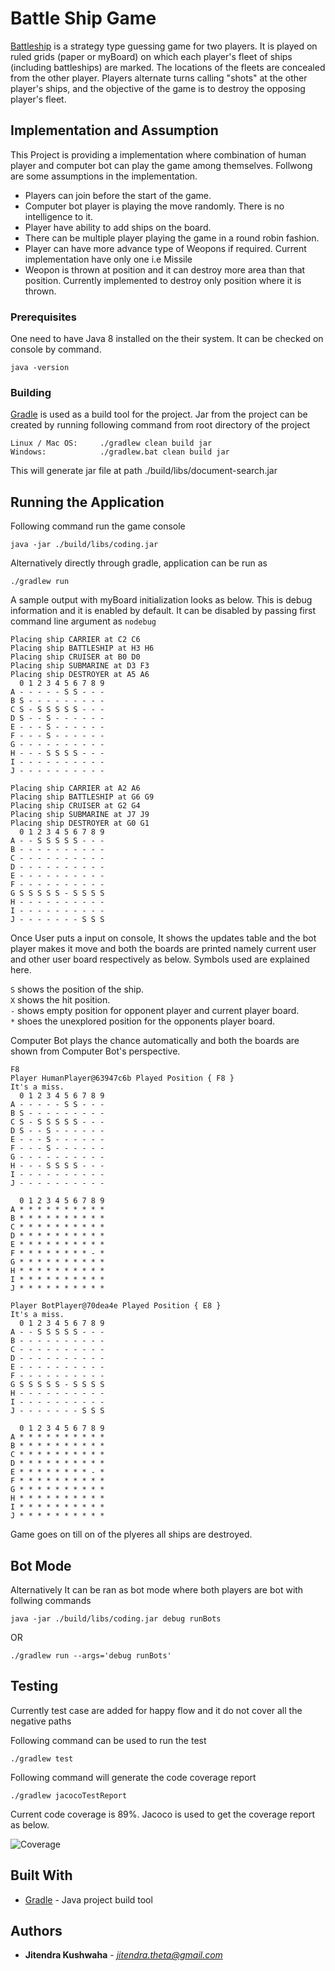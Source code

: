 # Battle Ship Game

[Battleship](https://en.wikipedia.org/wiki/Battleship_(game)) is a strategy type guessing game for two players. It is played on ruled grids (paper or myBoard) on which each player's fleet of ships (including battleships) are marked. The locations of the fleets are concealed from the other player. Players alternate turns calling "shots" at the other player's ships, and the objective of the game is to destroy the opposing player's fleet.

## Implementation and Assumption

This Project is providing a implementation where combination of human player and computer bot can play the game among themselves. Follwong are some assumptions in the implementation.

- Players can join before the start of the game.
- Computer bot player is playing the move randomly. There is no intelligence to it.
- Player have ability to add ships on the board.
- There can be multiple player playing the game in a round robin fashion.
- Player can have more advance type of Weopons if required. Current implementation have only one i.e Missile
- Weopon is thrown at position and it can destroy more area than that position. Currently implemented to destroy only position where it is thrown.


### Prerequisites

One need to have Java 8 installed on the their system. It can be checked on console by command.

```
java -version
```

### Building

[Gradle](https://gradle.org/) is used as a build tool for the project. 
Jar from the project can be created by running following command from root directory of the project

```
Linux / Mac OS: 	./gradlew clean build jar
Windows: 			./gradlew.bat clean build jar
```
This will generate jar file at path ./build/libs/document-search.jar

## Running the Application

Following command run the game console

```
java -jar ./build/libs/coding.jar
```
Alternatively directly through gradle, application can be run as

```
./gradlew run
```

A sample output with myBoard initialization looks as below. This is debug information and it is enabled by default. It can be disabled by passing first command line argument as `nodebug`

```
Placing ship CARRIER at C2 C6
Placing ship BATTLESHIP at H3 H6
Placing ship CRUISER at B0 D0
Placing ship SUBMARINE at D3 F3
Placing ship DESTROYER at A5 A6
  0 1 2 3 4 5 6 7 8 9
A - - - - - S S - - -
B S - - - - - - - - -
C S - S S S S S - - -
D S - - S - - - - - -
E - - - S - - - - - -
F - - - S - - - - - -
G - - - - - - - - - -
H - - - S S S S - - -
I - - - - - - - - - -
J - - - - - - - - - -

Placing ship CARRIER at A2 A6
Placing ship BATTLESHIP at G6 G9
Placing ship CRUISER at G2 G4
Placing ship SUBMARINE at J7 J9
Placing ship DESTROYER at G0 G1
  0 1 2 3 4 5 6 7 8 9
A - - S S S S S - - -
B - - - - - - - - - -
C - - - - - - - - - -
D - - - - - - - - - -
E - - - - - - - - - -
F - - - - - - - - - -
G S S S S S - S S S S
H - - - - - - - - - -
I - - - - - - - - - -
J - - - - - - - S S S
```

Once User puts a input on console, It shows the updates table and the bot player makes it move and both the boards are printed namely current user and other user board respectively as below. Symbols used are explained here.

`S` shows the position of the ship.  
`X` shows the hit position.  
`-` shows empty position for opponent player and current player board.  
`*` shoes the unexplored position for the opponents player board.  


Computer Bot plays the chance automatically and both the boards are shown from Computer Bot's perspective.

```
F8
Player HumanPlayer@63947c6b Played Position { F8 }
It's a miss.
  0 1 2 3 4 5 6 7 8 9
A - - - - - S S - - -
B S - - - - - - - - -
C S - S S S S S - - -
D S - - S - - - - - -
E - - - S - - - - - -
F - - - S - - - - - -
G - - - - - - - - - -
H - - - S S S S - - -
I - - - - - - - - - -
J - - - - - - - - - -

  0 1 2 3 4 5 6 7 8 9
A * * * * * * * * * *
B * * * * * * * * * *
C * * * * * * * * * *
D * * * * * * * * * *
E * * * * * * * * * *
F * * * * * * * * - *
G * * * * * * * * * *
H * * * * * * * * * *
I * * * * * * * * * *
J * * * * * * * * * *

Player BotPlayer@70dea4e Played Position { E8 }
It's a miss.
  0 1 2 3 4 5 6 7 8 9
A - - S S S S S - - -
B - - - - - - - - - -
C - - - - - - - - - -
D - - - - - - - - - -
E - - - - - - - - - -
F - - - - - - - - - -
G S S S S S - S S S S
H - - - - - - - - - -
I - - - - - - - - - -
J - - - - - - - S S S

  0 1 2 3 4 5 6 7 8 9
A * * * * * * * * * *
B * * * * * * * * * *
C * * * * * * * * * *
D * * * * * * * * * *
E * * * * * * * * - *
F * * * * * * * * * *
G * * * * * * * * * *
H * * * * * * * * * *
I * * * * * * * * * *
J * * * * * * * * * *

```

Game goes on till on of the plyeres all ships are destroyed.

## Bot Mode
Alternatively It can be ran as bot mode where both players are bot with follwing commands

```
java -jar ./build/libs/coding.jar debug runBots
```
OR

```
./gradlew run --args='debug runBots'
```

## Testing

Currently test case are added for happy flow and it do not cover all the negative paths

Following command can be used to run the test

```
./gradlew test
```

Following command will generate the code coverage report

```
./gradlew jacocoTestReport
```

Current code coverage is 89%. Jacoco is used to get the coverage report as below.


![Coverage](https://i.ibb.co/MGkzQzc/Screenshot-2019-11-11-at-3-37-57-PM.png)

## Built With

* [Gradle](https://gradle.org/) - Java project build tool

## Authors

* **Jitendra Kushwaha** - *jitendra.theta@gmail.com* 



